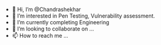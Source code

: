 - 👋 Hi, I’m @Chandrashekhar
- 👀 I’m interested in Pen Testing, Vulnerability assessment.
- 🌱 I’m currently completing Engineering 
- 💞️ I’m looking to collaborate on ...
- 📫 How to reach me ...

<!---
cs-adolphus/cs-adolphus is a ✨ special ✨ repository because its `README.md` (this file) appears on your GitHub profile.
You can click the Preview link to take a look at your changes.
--->
